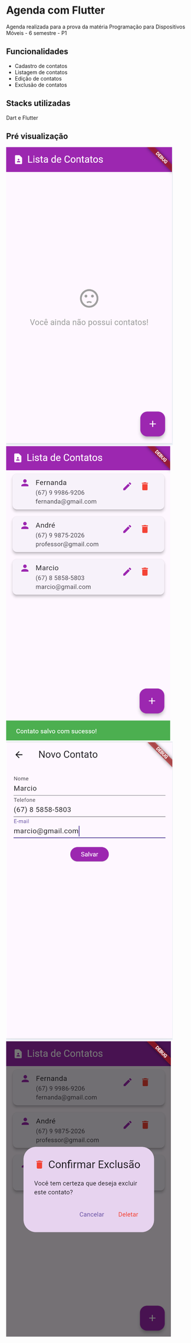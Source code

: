  
# Agenda com Flutter

Agenda realizada para a prova da matéria Programação para Dispositivos Móveis - 6 semestre - P1

## Funcionalidades

- Cadastro de contatos
- Listagem de contatos
- Edição de contatos 
- Exclusão de contatos

## Stacks utilizadas

Dart e Flutter

## Pré visualização 

<img src="preview/listagem-vazia.png" alt="Pré visualização do projeto">
<img src="preview/Listagem.png" alt="Pré visualização do projeto">
<img src="preview/cadastro.png" alt="Pré visualização do projeto">
<img src="preview/exclusão.png" alt="Pré visualização do projeto">




